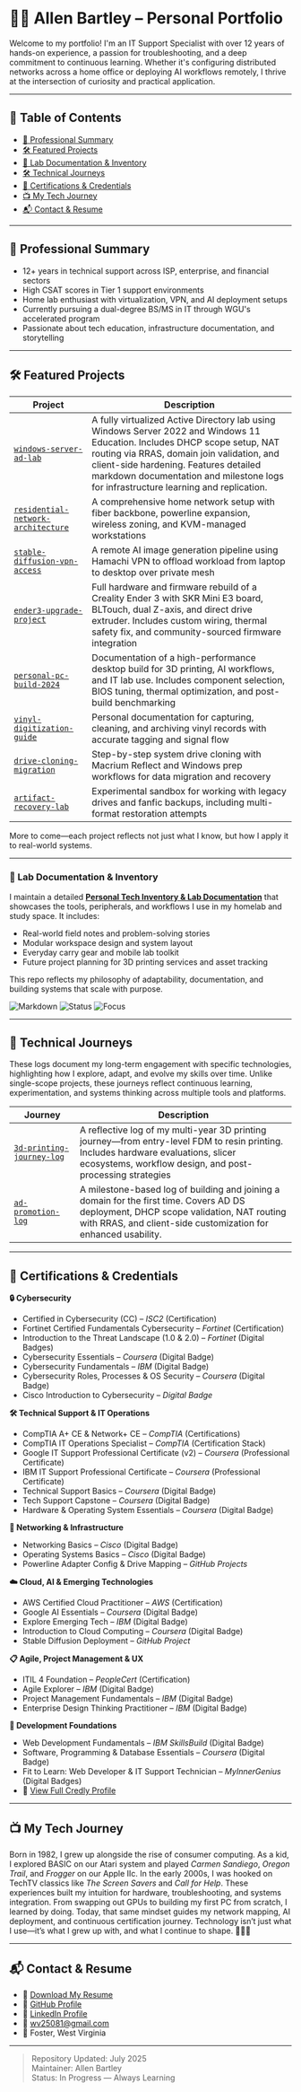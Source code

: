 # 👨‍💻 Allen Bartley – Personal Portfolio

Welcome to my portfolio! I'm an IT Support Specialist with over 12 years of hands-on experience, a passion for troubleshooting, and a deep commitment to continuous learning. Whether it's configuring distributed networks across a home office or deploying AI workflows remotely, I thrive at the intersection of curiosity and practical application.

---

## 🌟 Table of Contents
- [🎯 Professional Summary](#-professional-summary)
- [🛠️ Featured Projects](https://github.com/Allen-Bartley/personal-portfolio/blob/main/README.md#%EF%B8%8F-featured-projects)
- [🧰 Lab Documentation & Inventory](#-lab-documentation--inventory)
- [🛠️ Technical Journeys](#-technical-journeys)
- [🧰 Certifications & Credentials](#-certifications--credentials)
- [📺 My Tech Journey](#-my-tech-journey)
- [📬 Contact & Resume](#-contact--resume)

---

## 🎯 Professional Summary

- 12+ years in technical support across ISP, enterprise, and financial sectors
- High CSAT scores in Tier 1 support environments
- Home lab enthusiast with virtualization, VPN, and AI deployment setups
- Currently pursuing a dual-degree BS/MS in IT through WGU's accelerated program
- Passionate about tech education, infrastructure documentation, and storytelling

---

## 🛠️ Featured Projects

| Project | Description |
|--------|-------------|
| [`windows-server-ad-lab`](https://github.com/Allen-Bartley/windows-server-ad-lab) | A fully virtualized Active Directory lab using Windows Server 2022 and Windows 11 Education. Includes DHCP scope setup, NAT routing via RRAS, domain join validation, and client-side hardening. Features detailed markdown documentation and milestone logs for infrastructure learning and replication. |
| [`residential-network-architecture`](https://github.com/Allen-Bartley/residential-network-architecture) | A comprehensive home network setup with fiber backbone, powerline expansion, wireless zoning, and KVM-managed workstations |
| [`stable-diffusion-vpn-access`](https://github.com/Allen-Bartley/stable-diffusion-vpn-access) | A remote AI image generation pipeline using Hamachi VPN to offload workload from laptop to desktop over private mesh |
| [`ender3-upgrade-project`](https://github.com/Allen-Bartley/ender3-upgrade-project) | Full hardware and firmware rebuild of a Creality Ender 3 with SKR Mini E3 board, BLTouch, dual Z-axis, and direct drive extruder. Includes custom wiring, thermal safety fix, and community-sourced firmware integration |
| [`personal-pc-build-2024`](https://github.com/Allen-Bartley/personal-pc-build-2024) | Documentation of a high-performance desktop build for 3D printing, AI workflows, and IT lab use. Includes component selection, BIOS tuning, thermal optimization, and post-build benchmarking |
| [`vinyl-digitization-guide`](https://github.com/Allen-Bartley/vinyl-digitization-guide) | Personal documentation for capturing, cleaning, and archiving vinyl records with accurate tagging and signal flow |
| [`drive-cloning-migration`](https://github.com/Allen-Bartley/drive-cloning-migration) | Step-by-step system drive cloning with Macrium Reflect and Windows prep workflows for data migration and recovery |
| [`artifact-recovery-lab`](https://github.com/Allen-Bartley/artifact-recovery-lab) | Experimental sandbox for working with legacy drives and fanfic backups, including multi-format restoration attempts |

More to come—each project reflects not just what I know, but how I apply it to real-world systems.

---

### 🧰 Lab Documentation & Inventory

I maintain a detailed [**Personal Tech Inventory & Lab Documentation**](https://github.com/Allen-Bartley/allen-lab-inventory) that showcases the tools, peripherals, and workflows I use in my homelab and study space. It includes:

- Real-world field notes and problem-solving stories  
- Modular workspace design and system layout  
- Everyday carry gear and mobile lab toolkit  
- Future project planning for 3D printing services and asset tracking  

This repo reflects my philosophy of adaptability, documentation, and building systems that scale with purpose.

![Markdown](https://img.shields.io/badge/Docs-Markdown-blue?style=flat-square)
![Status](https://img.shields.io/badge/Status-Active-brightgreen?style=flat-square)
![Focus](https://img.shields.io/badge/Focus-Homelab_&_3D_Printing-orange?style=flat-square)

---

## 🧭 Technical Journeys

These logs document my long-term engagement with specific technologies, highlighting how I explore, adapt, and evolve my skills over time. Unlike single-scope projects, these journeys reflect continuous learning, experimentation, and systems thinking across multiple tools and platforms.

| Journey | Description |
|--------|-------------|
| [`3d-printing-journey-log`](https://github.com/Allen-Bartley/3d-printing-journey-log) | A reflective log of my multi-year 3D printing journey—from entry-level FDM to resin printing. Includes hardware evaluations, slicer ecosystems, workflow design, and post-processing strategies |
| [`ad-promotion-log`](https://github.com/Allen-Bartley/windows-server-ad-lab/blob/main/notes/ad-promotion-log.md) | A milestone-based log of building and joining a domain for the first time. Covers AD DS deployment, DHCP scope validation, NAT routing with RRAS, and client-side customization for enhanced usability. |

---

## 🧰 Certifications & Credentials

**🔒 Cybersecurity** 

- Certified in Cybersecurity (CC) – *ISC2* (Certification)
- Fortinet Certified Fundamentals Cybersecurity – *Fortinet* (Certification)
- Introduction to the Threat Landscape (1.0 & 2.0) – *Fortinet* (Digital Badges)
- Cybersecurity Essentials – *Coursera* (Digital Badge)
- Cybersecurity Fundamentals – *IBM* (Digital Badge)
- Cybersecurity Roles, Processes & OS Security – *Coursera* (Digital Badge)
- Cisco Introduction to Cybersecurity – *Digital Badge*

**🛠️ Technical Support & IT Operations**

- CompTIA A+ CE & Network+ CE – *CompTIA* (Certifications)
- CompTIA IT Operations Specialist – *CompTIA* (Certification Stack)
- Google IT Support Professional Certificate (v2) – *Coursera* (Professional Certificate)
- IBM IT Support Professional Certificate – *Coursera* (Professional Certificate)
- Technical Support Basics – *Coursera* (Digital Badge)
- Tech Support Capstone – *Coursera* (Digital Badge)
- Hardware & Operating System Essentials – *Coursera* (Digital Badge)

**📡 Networking & Infrastructure** 

- Networking Basics – *Cisco* (Digital Badge)
- Operating Systems Basics – *Cisco* (Digital Badge)
- Powerline Adapter Config & Drive Mapping – *GitHub Projects* 

**☁️ Cloud, AI & Emerging Technologies** 

- AWS Certified Cloud Practitioner – *AWS* (Certification)
- Google AI Essentials – *Coursera* (Digital Badge)
- Explore Emerging Tech – *IBM* (Digital Badge)
- Introduction to Cloud Computing – *Coursera* (Digital Badge)
- Stable Diffusion Deployment – *GitHub Project* 

**📋 Agile, Project Management & UX** 

- ITIL 4 Foundation – *PeopleCert* (Certification)
- Agile Explorer – *IBM* (Digital Badge)
- Project Management Fundamentals – *IBM* (Digital Badge)
- Enterprise Design Thinking Practitioner – *IBM* (Digital Badge) 

**🧱 Development Foundations** 

- Web Development Fundamentals – *IBM SkillsBuild* (Digital Badge)
- Software, Programming & Database Essentials – *Coursera* (Digital Badge)
- Fit to Learn: Web Developer & IT Support Technician – *MyInnerGenius* (Digital Badges)
- 🔗 [View Full Credly Profile](https://www.credly.com/users/allen-l-bartley)

---

## 📺 My Tech Journey
Born in 1982, I grew up alongside the rise of consumer computing. As a kid, I explored BASIC on our Atari system and played *Carmen Sandiego*, *Oregon Trail*, and *Frogger* on our Apple IIc. In the early 2000s, I was hooked on TechTV classics like *The Screen Savers* and *Call for Help*. These experiences built my intuition for hardware, troubleshooting, and systems integration. From swapping out GPUs to building my first PC from scratch, I learned by doing. Today, that same mindset guides my network mapping, AI deployment, and continuous certification journey. Technology isn’t just what I use—it’s what I grew up with, and what I continue to shape. 🔧📼🧠

---

## 📬 Contact & Resume

- 📄 [Download My Resume](./Allen_Bartley_Resume_2025.pdf)
- 🔗 [GitHub Profile](https://github.com/Allen-Bartley)
- 🔗 [LinkedIn Profile](https://www.linkedin.com/in/allen-bartley-b134a5275/)
- 📧 wv25081@gmail.com
- 📍 Foster, West Virginia

---

> Repository Updated: July 2025  
> Maintainer: Allen Bartley  
> Status: In Progress — Always Learning
